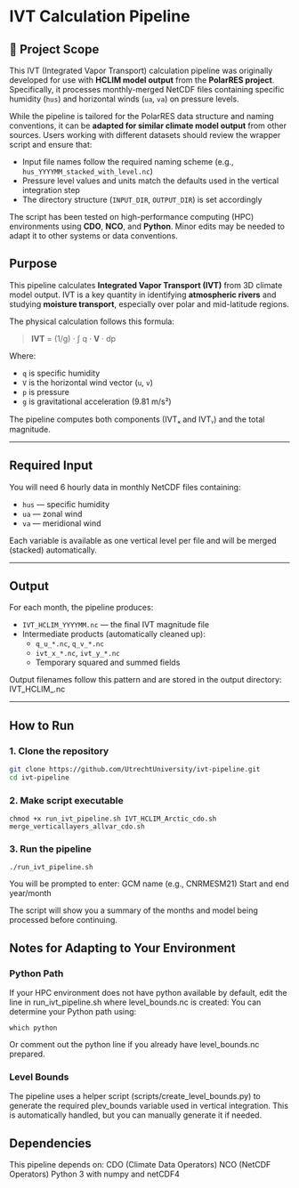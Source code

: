 # IVT Calculation Pipeline

## 🔬 Project Scope

This IVT (Integrated Vapor Transport) calculation pipeline was originally developed for use with **HCLIM model output** from the **PolarRES project**. Specifically, it processes monthly-merged NetCDF files containing specific humidity (`hus`) and horizontal winds (`ua`, `va`) on pressure levels.

While the pipeline is tailored for the PolarRES data structure and naming conventions, it can be **adapted for similar climate model output** from other sources. Users working with different datasets should review the wrapper script and ensure that:

- Input file names follow the required naming scheme (e.g., `hus_YYYYMM_stacked_with_level.nc`)
- Pressure level values and units match the defaults used in the vertical integration step
- The directory structure (`INPUT_DIR`, `OUTPUT_DIR`) is set accordingly

The script has been tested on high-performance computing (HPC) environments using **CDO**, **NCO**, and **Python**. Minor edits may be needed to adapt it to other systems or data conventions.


## Purpose

This pipeline calculates **Integrated Vapor Transport (IVT)** from 3D climate model output. IVT is a key quantity in identifying **atmospheric rivers** and studying **moisture transport**, especially over polar and mid-latitude regions.

The physical calculation follows this formula:

> **IVT** = (1/g) · ∫ q · **V** · dp

Where:
- `q` is specific humidity
- `V` is the horizontal wind vector (`u`, `v`)
- `p` is pressure
- `g` is gravitational acceleration (9.81 m/s²)

The pipeline computes both components (IVTₓ and IVTᵧ) and the total magnitude.

---

## Required Input

You will need 6 hourly data in monthly NetCDF files containing:
- `hus` — specific humidity
- `ua` — zonal wind
- `va` — meridional wind

Each variable is available as one vertical level per file and will be merged (stacked) automatically.


---

## Output

For each month, the pipeline produces:
- `IVT_HCLIM_YYYYMM.nc` — the final IVT magnitude file
- Intermediate products (automatically cleaned up):
  - `q_u_*.nc`, `q_v_*.nc`
  - `ivt_x_*.nc`, `ivt_y_*.nc`
  - Temporary squared and summed fields

Output filenames follow this pattern and are stored in the output directory:
IVT_HCLIM_<YYYYMM>.nc

---

## How to Run

### 1. Clone the repository
```bash
git clone https://github.com/UtrechtUniversity/ivt-pipeline.git
cd ivt-pipeline
```

### 2. Make script executable

`chmod +x run_ivt_pipeline.sh IVT_HCLIM_Arctic_cdo.sh merge_verticallayers_allvar_cdo.sh`

### 3. Run the pipeline

`./run_ivt_pipeline.sh`

You will be prompted to enter:
    GCM name (e.g., CNRMESM21)
    Start and end year/month

The script will show you a summary of the months and model being processed before continuing.

## Notes for Adapting to Your Environment

### Python Path
If your HPC environment does not have python available by default, edit the line in run_ivt_pipeline.sh where level_bounds.nc is created:
You can determine your Python path using:

`which python`

Or comment out the python line if you already have level_bounds.nc prepared.

### Level Bounds

The pipeline uses a helper script (scripts/create_level_bounds.py) to generate the required plev_bounds variable used in vertical integration. This is automatically handled, but you can manually generate it if needed.

## Dependencies

This pipeline depends on:
    CDO (Climate Data Operators)
    NCO (NetCDF Operators)
    Python 3 with numpy and netCDF4
